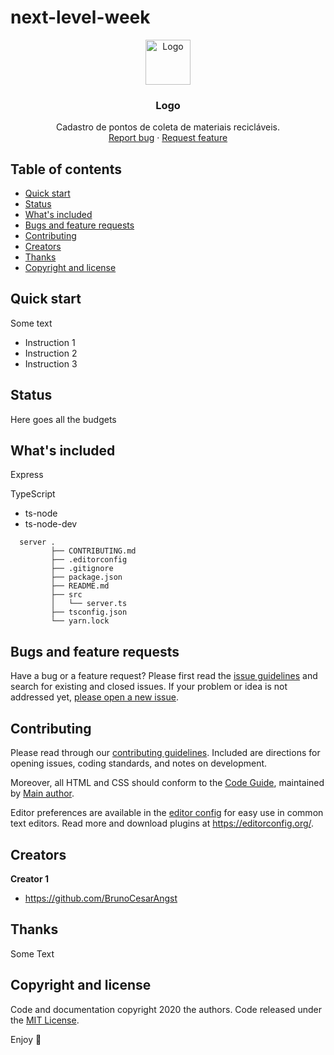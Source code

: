 # next-level-week

<p align="center">
  <a href="https://example.com/">
    <img src="https://via.placeholder.com/72" alt="Logo" width=72 height=72>
  </a>

  <h3 align="center">Logo</h3>

  <p align="center">
    Cadastro de pontos de coleta de materiais recicláveis.
    <br>
    <a href="https://reponame/issues/new?template=bug.md">Report bug</a>
    ·
    <a href="https://reponame/issues/new?template=feature.md&labels=feature">Request feature</a>
  </p>
</p>


## Table of contents
<!-- Índice -->

- [Quick start](#quick-start)
- [Status](#status)
- [What's included](#whats-included)
- [Bugs and feature requests](#bugs-and-feature-requests)
- [Contributing](#contributing)
- [Creators](#creators)
- [Thanks](#thanks)
- [Copyright and license](#copyright-and-license)


## Quick start
<!-- Começo rápido -->

Some text

- Instruction 1
- Instruction 2
- Instruction 3

## Status

Here goes all the budgets

## What's included
<!-- O que está incluído -->

Express

TypeScript
- ts-node
- ts-node-dev

```text
  server .
         ├── CONTRIBUTING.md
         ├── .editorconfig
         ├── .gitignore
         ├── package.json
         ├── README.md
         ├── src
         │   └── server.ts
         ├── tsconfig.json
         └── yarn.lock
```

## Bugs and feature requests

Have a bug or a feature request? Please first read the [issue guidelines](https://github.com/BrunoCesarAngst/next-evel-week/blob/master/server/CONTRIBUTING.md) and search for existing and closed issues. If your problem or idea is not addressed yet, [please open a new issue](https://reponame/issues/new).

## Contributing

Please read through our [contributing guidelines](https://github.com/BrunoCesarAngst/next-evel-week/blob/master/server/CONTRIBUTING.md). Included are directions for opening issues, coding standards, and notes on development.

Moreover, all HTML and CSS should conform to the [Code Guide](https://github.com/mdo/code-guide), maintained by [Main author](https://github.com/BrunoCesarAngst).

Editor preferences are available in the [editor config](https://github.com/BrunoCesarAngst/next-evel-week/blob/master/server/.editorconfig) for easy use in common text editors. Read more and download plugins at <https://editorconfig.org/>.

## Creators

**Creator 1**

- <https://github.com/BrunoCesarAngst>

## Thanks

Some Text

## Copyright and license

Code and documentation copyright 2020 the authors. Code released under the [MIT License](https://reponame/blob/master/LICENSE).

Enjoy :metal:

